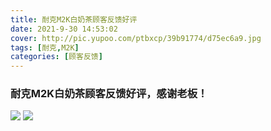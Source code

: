 ```yaml
---
title: 耐克M2K白奶茶顾客反馈好评
date: 2021-9-30 14:53:02
cover: http://pic.yupoo.com/ptbxcp/39b91774/d75ec6a9.jpg
tags: [耐克,M2K]
categories: [顾客反馈]
---
```


###  耐克M2K白奶茶顾客反馈好评，感谢老板！
![](http://pic.yupoo.com/ptbxcp/dc9be2e3/127df120.jpg)
![](http://pic.yupoo.com/ptbxcp/39b91774/d75ec6a9.jpg)

